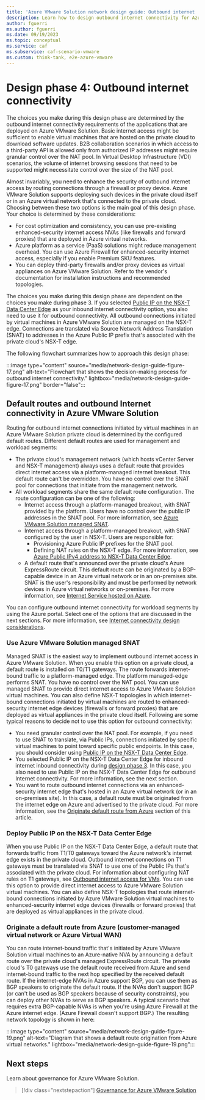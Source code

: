 ```yaml
---
title: 'Azure VMware Solution network design guide: Outbound internet  connectivity'
description: Learn how to design outbound internet connectivity for Azure VMware Solution. This article is part of the Azure VMware Solution network design guide.
author: fguerri
ms.author: fguerri
ms.date: 09/19/2023
ms.topic: conceptual
ms.service: caf
ms.subservice: caf-scenario-vmware
ms.custom: think-tank, e2e-azure-vmware
---
```


# Design phase 4: Outbound internet connectivity

The choices you make during this design phase are determined by the outbound internet connectivity requirements of the applications that are deployed on Azure VMware Solution. Basic internet access might be sufficient to enable virtual machines that are hosted on the private cloud to download software updates. B2B collaboration scenarios in which access to a third-party API is allowed only from authorized IP addresses might require granular control over the NAT pool. In Virtual Desktop Infrastructure (VDI) scenarios, the volume of internet browsing sessions that need to be supported might necessitate control over the size of the NAT pool.

Almost invariably, you need to enhance the security of outbound internet access by routing connections through a firewall or proxy device. Azure VMware Solution supports deploying such devices in the private cloud itself or in an Azure virtual network that's connected to the private cloud. Choosing between these two options is the main goal of this design phase. Your choice is determined by these considerations:

- For cost optimization and consistency, you can use pre-existing enhanced-security internet access NVAs (like firewalls and forward proxies) that are deployed in Azure virtual networks.
- Azure platform as a service (PaaS) solutions might reduce management overhead. You can use Azure Firewall for enhanced-security internet access, especially if you enable Premium SKU features. 
- You can deploy third-party firewalls and/or proxy devices as virtual appliances on Azure VMware Solution. Refer to the vendor's documentation for installation instructions and recommended topologies.

The choices you make during this design phase are dependent on the choices you make during phase 3. If you selected [Public IP on the NSX-T Data Center Edge](network-design-guide-internet-inbound-connectivity.md#nvas-hosted-in-azure-vmware-solution-public-ip-on-the-nsx-t-data-center-edge) as your inbound internet connectivity option, you also need to use it for outbound connectivity. All outbound connections initiated by virtual machines in Azure VMware Solution are managed on the NSX-T edge. Connections are translated via Source Network Address Translation (SNAT) to addresses in the Azure Public IP prefix that's associated with the private cloud's NSX-T edge. 

The following flowchart summarizes how to approach this design phase:

:::image type="content" source="media/network-design-guide-figure-17.png" alt-text="Flowchart that shows the decision-making process for outbound internet connectivity." lightbox="media/network-design-guide-figure-17.png" border="false":::
 
## Default routes and outbound Internet connectivity in Azure VMware Solution

Routing for outbound internet connections initiated by virtual machines in an Azure VMware Solution private cloud is determined by the configured default routes. Different default routes are used for management and workload segments:

- The private cloud's management network (which hosts vCenter Server and NSX-T management) always uses a default route that provides direct internet access via a platform-managed internet breakout. This default route can't be overridden. You have no control over the SNAT pool for connections that initiate from the management network.
- All workload segments share the same default route configuration. The route configuration can be one of the following:
    - Internet access through a platform-managed breakout, with SNAT provided by the platform. Users have no control over the public IP addresses in the SNAT pool. For more information, see [Azure VMware Solution managed SNAT](/azure/azure-vmware/concepts-design-public-internet-access#azure-vmware-solution-managed-snat).
    - Internet access through a platform-managed breakout, with SNAT configured by the user in NSX-T. Users are responsible for: 
       - Provisioning Azure Public IP prefixes for the SNAT pool. 
       - Defining NAT rules on the NSX-T edge. For more information, see [Azure Public IPv4 address to NSX-T Data Center Edge](/azure/azure-vmware/concepts-design-public-internet-access#azure-public-ipv4-address-to-nsx-t-data-center-edge).
    - A default route that's announced over the private cloud's Azure ExpressRoute circuit. This default route can be originated by a BGP-capable device in an Azure virtual network or in an on-premises site. SNAT is the user's responsibility and must be performed by network devices in Azure virtual networks or on-premises. For more information, see [Internet Service hosted on Azure](/azure/azure-vmware/concepts-design-public-internet-access#internet-service-hosted-in-azure).

You can configure outbound internet connectivity for workload segments by using the Azure portal. Select one of the options that are discussed in the next sections. For more information, see [Internet connectivity design considerations](/azure/azure-vmware/concepts-design-public-internet-access).

### Use Azure VMware Solution managed SNAT

Managed SNAT is the easiest way to implement outbound internet access in Azure VMware Solution. When you enable this option on a private cloud, a default route is installed on T0/T1 gateways. The route forwards internet-bound traffic to a platform-managed edge. The platform managed-edge performs SNAT. You have no control over the NAT pool. You can use managed SNAT to provide direct internet access to Azure VMware Solution virtual machines. You can also define NSX-T topologies in which internet-bound connections initiated by virtual machines are routed to enhanced-security internet edge devices (firewalls or forward proxies) that are deployed as virtual appliances in the private cloud itself. Following are some typical reasons to decide not to use this option for outbound connectivity:

- You need granular control over the NAT pool. For example, if you need to use SNAT to translate, via Public IPs, connections initiated by specific virtual machines to point toward specific public endpoints. In this case, you should consider using [Public IP on the NSX-T Data Center Edge](network-design-guide-internet-outbound-connectivity.md#deploy-pips-at-the-nsx-t-edge).
- You selected Public IP on the NSX-T Data Center Edge for inbound internet inbound connectivity during [design phase 3](network-design-guide-internet-inbound-connectivity.md). In this case, you also need to use Public IP on the NSX-T Data Center Edge for outbound Internet connectivity. For more information, see the next section.
- You want to route outbound internet connections via an enhanced-security internet edge that's hosted in an Azure virtual network (or in an on-premises site). In this case, a default route must be originated from the internet edge on Azure and advertised to the private cloud. For more information, see the [Originate default route from Azure](#originate-a-default-route-from-azure-customer-managed-virtual-network-or-virtual-wan) section of this article.

### Deploy Public IP on the NSX-T Data Center Edge

When you use Public IP on the NSX-T Data Center Edge, a default route that forwards traffic from T1/T0 gateways toward the Azure network's internet edge exists in the private cloud. Outbound internet connections on T1 gateways must be translated via SNAT to use one of the Public IPs that's associated with the private cloud. For information about configuring NAT rules on T1 gateways, see [Outbound internet access for VMs](/azure/azure-vmware/enable-public-ip-nsx-edge#outbound-internet-access-for-vms). You can use this option to provide direct internet access to Azure VMware Solution virtual machines. You can also define NSX-T topologies that route internet-bound connections initiated by Azure VMware Solution virtual machines to enhanced-security internet edge devices (firewalls or forward proxies) that are deployed as virtual appliances in the private cloud.

### Originate a default route from Azure (customer-managed virtual network or Azure Virtual WAN)

You can route internet-bound traffic that's initiated by Azure VMware Solution virtual machines to an Azure-native NVA by announcing a default route over the private cloud's managed ExpressRoute circuit. The private cloud's T0 gateways use the default route received from Azure and send internet-bound traffic to the next hop specified by the received default route. If the internet-edge NVAs in Azure support BGP, you can use them as BGP speakers to originate the default route. If the NVAs don't support BGP (or can't be used as BGP speakers because of security constraints), you can deploy other NVAs to serve as BGP speakers. A typical scenario that requires extra BGP-capable NVAs is when you're using Azure Firewall at the Azure internet edge. (Azure Firewall doesn't support BGP.) The resulting network topology is shown in here: 

:::image type="content" source="media/network-design-guide-figure-19.png" alt-text="Diagram that shows a default route origination from Azure virtual networks." lightbox="media/network-design-guide-figure-19.png":::
 
## Next steps
Learn about governance for Azure VMware Solution.

> [!div class="nextstepaction"]
> [Governance for Azure VMware Solution](eslz-security-governance-and-compliance.md)